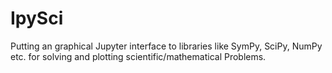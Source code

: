 # IpySci
Putting an graphical Jupyter interface to libraries like SymPy, SciPy, NumPy etc. for solving and plotting scientific/mathematical Problems.
